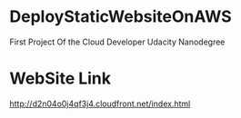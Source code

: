 # DeployStaticWebsiteOnAWS

First Project Of the Cloud Developer Udacity Nanodegree

# WebSite Link


http://d2n04o0j4qf3j4.cloudfront.net/index.html
